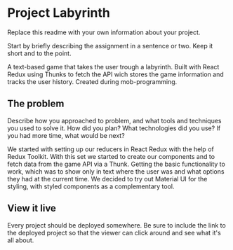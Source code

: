 # Project Labyrinth

Replace this readme with your own information about your project.

Start by briefly describing the assignment in a sentence or two. Keep it short and to the point.

A text-based game that takes the user trough a labyrinth. Built with React Redux using Thunks to fetch the API wich stores the game information and tracks the user history. Created during mob-programming.

## The problem

Describe how you approached to problem, and what tools and techniques you used to solve it. How did you plan? What technologies did you use? If you had more time, what would be next?

We started with setting up our reducers in React Redux with the help of Redux Toolkit. With this set we started to create our components and to fetch data from the game API via a Thunk. Getting the basic functionality to work, which was to show only in text where the user was and what options they had at the current time.
We decided to try out Material UI for the styling, with styled components as a complementary tool.

## View it live

Every project should be deployed somewhere. Be sure to include the link to the deployed project so that the viewer can click around and see what it's all about.
